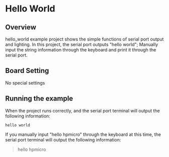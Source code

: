 # Hello World

## Overview

hello_world example project shows the simple functions of serial port output and lighting. In this project, the serial port outputs "hello world"; Manually input the string information through the keyboard and print it through the serial port.

## Board Setting

No special settings

## Running the example

When the project runs correctly, and the serial port terminal will output the following information:
```console
hello world
```
If you manually input "hello hpmicro" through the keyboard at this time, the serial port terminal will output the following information:
> hello hpmicro

